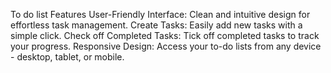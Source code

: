 To do list
Features
User-Friendly Interface: Clean and intuitive design for effortless task management.
Create Tasks: Easily add new tasks with a simple click.
Check off Completed Tasks: Tick off completed tasks to track your progress.
Responsive Design: Access your to-do lists from any device - desktop, tablet, or mobile.
